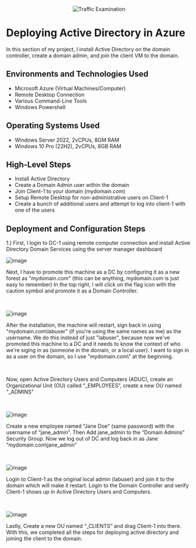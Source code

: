 <p align="center">
<img src="https://i.imgur.com/Ua7udoS.png" alt="Traffic Examination"/>
</p>

<h1>Deploying Active Directory in Azure</h1>
In this section of my project, I install Active Directory on the domain controller, create a domain admin, and join the client VM to the domain.  <br />


<h2>Environments and Technologies Used</h2>

- Microsoft Azure (Virtual Machines/Computer)
- Remote Desktop Connection
- Various Command-Line Tools
- Windows Powershell

<h2>Operating Systems Used </h2>

- Windows Server 2022, 2vCPUs, 8GM RAM
- Windows 10 Pro (22H2), 2vCPUs, 8GB RAM

<h2>High-Level Steps</h2>

- Install Active Directory
- Create a Domain Admin user within the domain
- Join Client-1 to your domain (mydomain.com)
- Setup Remote Desktop for non-administrative users on Client-1
- Create a bunch of additional users and attempt to log into client-1 with one of the users


<h2>Deployment and Configuration Steps</h2>


 1.) First, I login to DC-1 using remote computer connection and install Active Directory Domain Services using the server manager dashboard
 
![image](https://github.com/user-attachments/assets/04d6ebd5-0387-4122-bb58-31d0bb0c9f25)



<p>
Next, I have to promote this machine as a DC by configuring it as a new forest as "mydomain.com" (this can be anything, mydomain.com is just easy to remember) In the top right, I will click on the flag icon with the caution symbol and promote it as a Domain Controller.
</p>
<br />

![image](https://github.com/user-attachments/assets/0def6b16-c84d-4d06-bc2d-c6a48dd10a35)

<p>
After the installation, the machine will restart, sign back in using "mydomain.com\labuser" (if you're using the same names as me) as the username. We do this instead of just "labuser", because now we've promoted this machine to a DC and it needs to know the context of who we're siging in as (someone in the domain, or a local user). I want to sign in as a user on the domain, so I use "mydomain.com\" at the beginning.
</p>
<br />

<p>
Now, open Active Directory Users and Computers (ADUC), create an Organizational Unit (OU) called “_EMPLOYEES”, create a new OU named “_ADMINS”
</p>
<br />

![image](https://github.com/user-attachments/assets/6ac52e2a-c824-4806-88c2-e40d2a2ac560)

<p>
Create a new employee named “Jane Doe” (same password) with the username of “jane_admin”. Then Add jane_admin to the “Domain Admins” Security Group. Now we log out of DC and log back in as Jane “mydomain.com\jane_admin”
</p>
<br />

![image](https://github.com/user-attachments/assets/ab473e6b-02e0-4a42-8fb4-ed2edf13cea8)


<p>
Login to Client-1 as the original local admin (labuser) and join it to the domain which will make it restart. Login to the Domain Controller and verify Client-1 shows up in Active Directory Users and Computers. 
</p>
<br />

![image](https://github.com/user-attachments/assets/d9be784a-09d6-43d3-8bd1-07527356fba6)


<p>
 Lastly, Create a new OU named “_CLIENTS” and drag Client-1 into there. With this, we completed all the steps for deploying active directory and joining the client to the domain.

</p>
<br />

